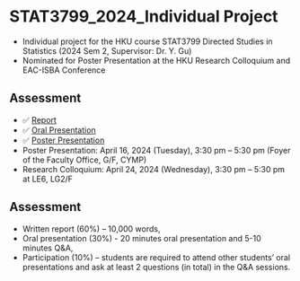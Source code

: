 # STAT3799_2024_Individual Project
- Individual project for the HKU course STAT3799 Directed Studies in Statistics (2024 Sem 2, Supervisor: Dr. Y. Gu)
- Nominated for Poster Presentation at the HKU Research Colloquium and EAC-ISBA Conference

## Assessment
- ✅ [Report](https://github.com/ZiyuWang1121/Investigating-machine-learning-methods-for-survival-prediction/blob/main/Report.pdf)
- ✅ [Oral Presentation](https://github.com/ZiyuWang1121/Investigating-machine-learning-methods-for-survival-prediction/blob/main/Oral%20Presentation.pdf)
- ✅ [Poster Presentation](https://github.com/ZiyuWang1121/Investigating-machine-learning-methods-for-survival-prediction/blob/main/Poster%20Presentation.pdf)
- Poster Presentation: April 16, 2024 (Tuesday), 3:30 pm – 5:30 pm (Foyer of the Faculty Office, G/F, CYMP)
- Research Colloquium: April 24, 2024 (Wednesday), 3:30 pm – 5:30 pm at LE6, LG2/F

## Assessment
- Written report (60%) – 10,000 words,
- Oral presentation (30%) - 20 minutes oral presentation and 5-10 minutes Q&A,
- Participation (10%) – students are required to attend other students’ oral presentations and ask at least 2 questions (in total) in the Q&A sessions.
